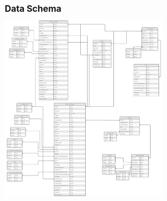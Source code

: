 # Data Schema

<a href="/img/schema-v1.1-2022-12-20.jpg" target="_blank" title="Open schema in new tab">![Schema](../img/schema-v1.1-2022-12-20.jpg)</a>

